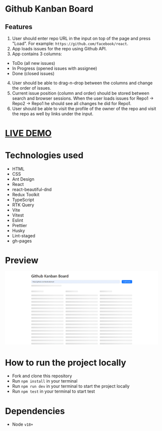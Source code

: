 # Github Kanban Board

## Features

1. User should enter repo URL in the input on top of the page and press "Load". For example: `https://github.com/facebook/react`.
2. App loads issues for the repo using Github API.
3. App contains 3 columns:

- ToDo (all new issues)
- In Progress (opened issues with assignee)
- Done (closed issues)

4. User should be able to drag-n-drop between the columns and change the order of issues.
5. Current issue position (column and order) should be stored between search and browser sessions. When the user loads issues for Repo1 -> Repo2 -> Repo1 he should see all changes he did for Repo1.
6. User should be able to visit the profile of the owner of the repo and visit the repo as well by links under the input.

# [LIVE DEMO](https://vlkzmn.github.io/github_kanban_board/)

# Technologies used

<ul>
  <li>HTML</li>
  <li>CSS</li>
  <li>Ant Design</li>
  <li>React</li>
  <li>react-beautiful-dnd</li>
  <li>Redux Toolkit</li>
  <li>TypeScript</li>
  <li>RTK Query</li>
  <li>Vite</li>
  <li>Vitest</li>
  <li>Eslint</li>
  <li>Prettier</li>
  <li>Husky</li>
  <li>Lint-staged</li>
  <li>gh-pages</li>
</ul>

# Preview

![Github Kanban Board](public/preview.gif)

# How to run the project locally

- Fork and clone this repository
- Run `npm install` in your terminal
- Run `npm run dev` in your terminal to start the project locally
- Run `npm test` in your terminal to start test

# Dependencies

- Node `v18+`
